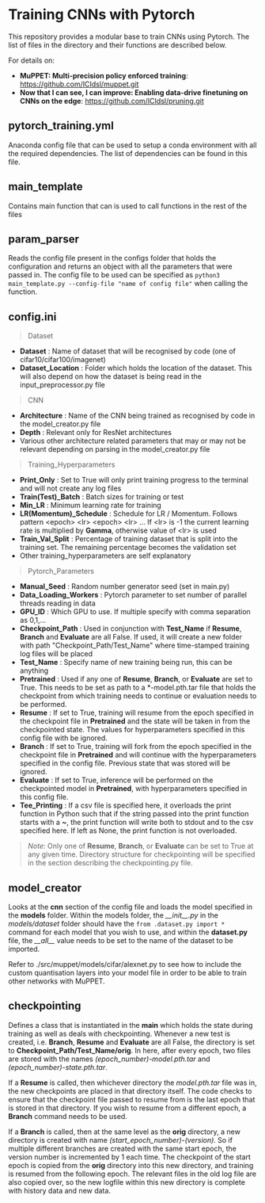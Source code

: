 **Training CNNs with Pytorch** 
==============================
This repository provides a modular base to train CNNs using Pytorch. The list of files in the directory and their functions are described below. 

For details on:
- **MuPPET: Multi-precision policy enforced training**: https://github.com/ICIdsl/muppet.git 
- **Now that I can see, I can improve: Enabling data-drive finetuning on CNNs on the edge**: https://github.com/ICIdsl/pruning.git 

pytorch\_training.yml
-----------------------
Anaconda config file that can be used to setup a conda environment with all the required dependencies. The list of dependencies can be found in this file.

main_template
-------------
Contains main function that can is used to call functions in the rest of the files 

param\_parser
------------------
Reads the config file present in the configs folder that holds the configuration and returns an object with all the parameters that were passed in. The config file to be used can be specified as `python3 main_template.py --config-file "name of config file"` when calling the function. 

config.ini
----------
> Dataset
- **Dataset** : Name of dataset that will be recognised by code (one of cifar10/cifar100/imagenet)
- **Dataset\_Location** : Folder which holds the location of the dataset. This will also depend on how the dataset is being read in the input\_preprocessor.py file

> CNN
- **Architecture** : Name of the CNN being trained as recognised by code in the model\_creator.py file
- **Depth** : Relevant only for ResNet architectures
- Various other architecture related parameters that may or may not be relevant depending on parsing in the model\_creator.py file

> Training\_Hyperparameters
- **Print\_Only** : Set to True will only print training progress to the terminal and will not create any log files 
- **Train(Test)\_Batch** : Batch sizes for training or test
- **Min_LR** : Minimum learning rate for training
- **LR(Momentum)\_Schedule** : Schedule for LR / Momentum. Follows pattern \<epoch\> \<lr\> \<epoch\> \<lr\> ... If \<lr\> is -1 the current learning rate is multiplied by **Gamma**, otherwise value of \<lr\> is used
- **Train\_Val\_Split** : Percentage of training dataset that is split into the training set. The remaining percentage becomes the validation set
- Other training\_hyperparameters are self explanatory 

> Pytorch\_Parameters
- **Manual\_Seed** : Random number generator seed (set in main.py)
- **Data\_Loading\_Workers** : Pytorch parameter to set number of parallel threads reading in data 
- **GPU\_ID** : Which GPU to use. If multiple specify with comma separation as 0,1,... 
- **Checkpoint\_Path** : Used in conjunction with **Test\_Name** if **Resume**, **Branch** and **Evaluate** are all False. If used, it will create a new folder with path "Checkpoint\_Path/Test\_Name" where time-stamped training log files will be placed 
- **Test\_Name** : Specify name of new training being run, this can be anything
- **Pretrained** : Used if any one of **Resume**, **Branch**, or **Evaluate** are set to True. This needs to be set as path to a \*-model.pth.tar file that holds the checkpoint from which training needs to continue or evaluation needs to be performed. 
- **Resume** : If set to True, training will resume from the epoch specified in the checkpoint file in **Pretrained** and the state will be taken in from the checkpointed state. The values for hyperparameters specified in this config file with be ignored. 
- **Branch** : If set to True, training will fork from the epoch specified in the checkpoint file in **Pretrained** and will continue with the hyperparameters specified in the config file. Previous state that was stored will be ignored. 
- **Evaluate** : If set to True, inference will be performed on the checkpointed model in **Pretrained**, with hyperparameters specified in this config file. 
- **Tee\_Printing** : If a csv file is specified here, it overloads the print function in Python such that if the string passed into the print function starts with a **~**, the print function will write both to stdout and to the csv specified here. If left as None, the print function is not overloaded. 


> *Note*: Only one of **Resume**, **Branch**, or **Evaluate** can be set to True at any given time. Directory structure for checkpointing will be specified in the section describing the checkpointing.py file.

model\_creator
--------------
Looks at the **cnn** section of the config file and loads the model specified in the **models** folder. Within the models folder, the *\_\_init\_\_.py* in the *models/dataset* folder should have the `from .dataset.py import *` command for each model that you wish to use, and within the **dataset.py** file, the *\_\_all\_\_* value needs to be set to the name of the dataset to be imported. 

Refer to ./src/muppet/models/cifar/alexnet.py to see how to include the custom quantisation layers into your model file in order to be able to train other networks with MuPPET. 

checkpointing
-------------
Defines a class that is instantiated in the **main** which holds the state during training as well as deals with checkpointing. 
Whenever a new test is created, i.e. **Branch**, **Resume** and **Evaluate** are all False, the directory is set to **Checkpoint\_Path/Test\_Name/orig**. In here, after every epoch, two files are stored with the names *(epoch\_number)-model.pth.tar* and *(epoch\_number)-state.pth.tar*. 

If a **Resume** is called, then whichever directory the *model.pth.tar* file was in, the new checkpoints are placed in that directory itself. The code checks to ensure that the checkpoint file passed to resume from is the last epoch that is stored in that directory. If you wish to resume from a different epoch, a **Branch** command needs to be used. 

If a **Branch** is called, then at the same level as the **orig** directory, a new directory is created with name *(start_epoch_number)-(version)*. So if multiple different branches are created with the same start epoch, the version number is incremented by 1 each time. The checkpoint of the start epoch is copied from the **orig** directory into this new directory, and training is resumed from the following epoch. The relevant files in the old log file are also copied over, so the new logfile within this new directory is complete with history data and new data. 
